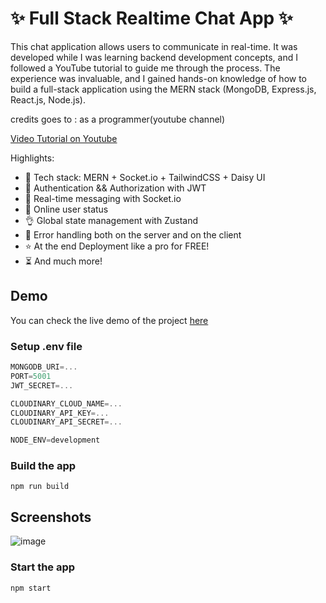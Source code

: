 # ✨ Full Stack Realtime Chat App ✨


This chat application allows users to communicate in real-time. It was developed while I was learning backend development concepts, and I followed a YouTube tutorial to guide me through the process. The experience was invaluable, and I gained hands-on knowledge of how to build a full-stack application using the MERN stack (MongoDB, Express.js, React.js, Node.js).

credits goes to : as a programmer(youtube channel)

[Video Tutorial on Youtube](https://youtu.be/ntKkVrQqBYY)

Highlights:

- 🌟 Tech stack: MERN + Socket.io + TailwindCSS + Daisy UI
- 🎃 Authentication && Authorization with JWT
- 👾 Real-time messaging with Socket.io
- 🚀 Online user status
- 👌 Global state management with Zustand
- 🐞 Error handling both on the server and on the client
- ⭐ At the end Deployment like a pro for FREE!
- ⏳ And much more!


## Demo

You can check the live demo of the project [here](https://chat-app-mern-1-85en.onrender.com/login)


### Setup .env file

```js
MONGODB_URI=...
PORT=5001
JWT_SECRET=...

CLOUDINARY_CLOUD_NAME=...
CLOUDINARY_API_KEY=...
CLOUDINARY_API_SECRET=...

NODE_ENV=development
```

### Build the app

```shell
npm run build
```

## Screenshots

![image](https://github.com/user-attachments/assets/9b1ffed8-6b6e-4413-8675-91e62977995f)


### Start the app

```shell
npm start
```

